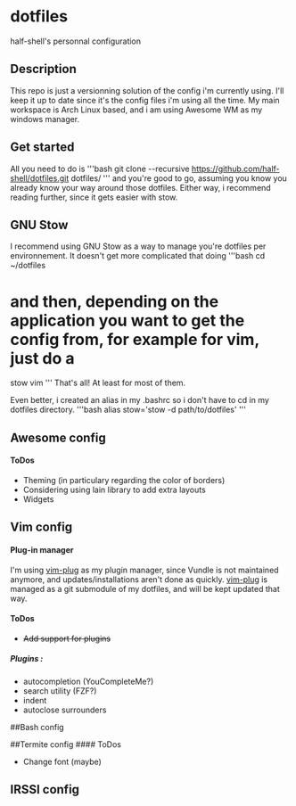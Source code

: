 # dotfiles
half-shell's personnal configuration

## Description
This repo is just a versionning solution of the config i'm currently using. I'll keep it
up to date since it's the config files i'm using all the time. My main workspace is Arch Linux based, and i am using Awesome WM as my windows manager.

## Get started
All you need to do is
'''bash
git clone --recursive https://github.com/half-shell/dotfiles.git dotfiles/
'''
and you're good to go, assuming you know you already know your way around those dotfiles. Either way, i recommend reading further, since it gets easier with stow.

## GNU Stow
I recommend using GNU Stow as a way to manage you're dotfiles per environnement. It doesn't get more complicated that doing
'''bash
cd ~/dotfiles
# and then, depending on the application you want to get the config from, for example for vim, just do a
stow vim
'''
That's all!
At least for most of them.

Even better, i created an alias in my .bashrc so i don't have to cd in my dotfiles directory.
'''bash
alias stow='stow -d path/to/dotfiles'
'''

## Awesome config
#### ToDos
* Theming (in particulary regarding the color of borders)
* Considering using lain library to add extra layouts
* Widgets

## Vim config

#### Plug-in manager
I'm using [vim-plug] as my plugin manager, since Vundle is not maintained anymore, and updates/installations aren't done as quickly.
[vim-plug] is managed as a git submodule of my dotfiles, and  will be kept updated that way.
#### ToDos
* ~~Add support for plugins~~

##### Plugins :
* autocompletion (YouCompleteMe?)
* search utility (FZF?)
* indent
* autoclose surrounders

##Bash config

##Termite config
#### ToDos
* Change font (maybe)

## IRSSI config

[vim-plug]: https://github.com/junegunn/vim-plug
